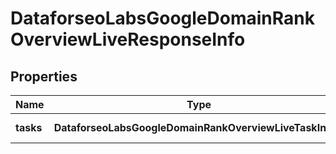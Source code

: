 # DataforseoLabsGoogleDomainRankOverviewLiveResponseInfo

## Properties

| Name | Type | Description | Notes |
|------------ | ------------- | ------------- | -------------|
**tasks** | **DataforseoLabsGoogleDomainRankOverviewLiveTaskInfo[]** | array of tasks |[optional]|